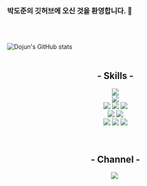 ### 박도준의 깃허브에 오신 것을 환영합니다. 👋
<br>
<br>

![Dojun's GitHub stats](https://github-readme-stats.vercel.app/api?username=dojuun2&show_icons=true&theme=radical)
<br>
<br>

<h2 align="center">- Skills -</h2>
<div align="center">
  <img src="https://img.shields.io/badge/Java-0769AD?style=flat-square&logo=Java&logoColor=white"/><br>
  <img src="https://img.shields.io/badge/Spring Boot-6DB33F?style=flat-square&logo=Spring Boot&logoColor=white"/>
  <br>
  <img src="https://img.shields.io/badge/MySQL-4479A1.svg?&style=for-the-badge&logo=MySQL&logoColor=white"/>
  <img src="https://img.shields.io/badge/MariaDB-1F305F?style=for-flat-square&logo=MariaDB&logoColor=white"/>
  <img src="https://img.shields.io/badge/oracle-F80000?style=flat-square&logo=oracle&logoColor=white"/>
  <br> 
  <img src="https://img.shields.io/badge/IntelliJ-000000?style=flat-square&logo=IntelliJ IDEA&logoColor=white"/>
  <img src="https://img.shields.io/badge/Visual Studio Code-007ACC?style=flat-square&logo=Visual Studio Code&logoColor=white"/>
  <br>
  <img src="https://img.shields.io/badge/HTML5-E34F26?style=flat-square&logo=HTML5&logoColor=white"/>
  <img src="https://img.shields.io/badge/JavaScript-F7DF1E?style=flat-square&logo=JavaScript&logoColor=white"/>
  <img src="https://img.shields.io/badge/CSS-1572B6?style=flat-square&logo=CSS3&logoColor=white"/>
  <br>
  <br>
  <br>
</div>

<h2 align="center">- Channel -</h2>
<div align="center" >
   <a href="https://blog.naver.com/dojuun2"><img src="https://img.shields.io/badge/Naver-03C75A?style=flat-square&logo=Naver&logoColor=white"/></a>&nbsp </a>
</div>
